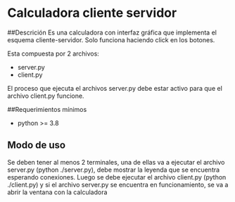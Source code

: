 # Calculadora cliente servidor

##Descrición
Es una calculadora con interfaz gráfica que implementa el esquema cliente-servidor.
Solo funciona haciendo click en los botones.

Esta compuesta por 2 archivos:
- server.py
- client.py

El proceso que ejecuta el archivos server.py debe estar activo para que el archivo client.py funcione.

##Requerimientos mínimos
- python >= 3.8

## Modo de uso
Se deben tener al menos 2 terminales, una de ellas va a ejecutar el archivo server.py (python ./server.py), debe mostrar la leyenda que se encuentra esperando conexiones.
Luego se debe ejecutar el archivo client.py (python ./client.py) y si el archivo server.py se encuentra en funcionamiento, se va a abrir la ventana con la calculadora